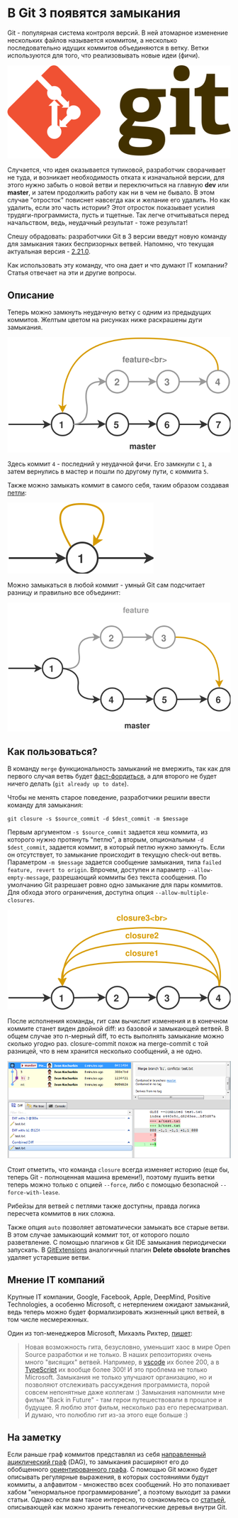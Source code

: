 # В Git 3 появятся замыкания

Git - популярная система контроля версий.
В ней атомарное изменение нескольких файлов называется коммитом, а несколько
последовательно идущих коммитов объединяются в ветку.
Ветки используются для того, что реализовывать новые идеи (фичи).

![Git Logo](Logo.svg)

Случается, что идея оказывается тупиковой, разработчик сворачивает не туда,
и возникает необходимость отката к изначальной версии, для этого нужно забыть о новой ветви и переключиться
на главную **dev** или **master**, и затем продолжить работу как ни в чем не бывало.
В этом случае "отросток" повиснет навсегда как и желание его удалить.
Но как удалить, если это часть истории? Этот отросток показывает усилия
трудяги-программиста, пусть и тщетные. Так легче отчитываться перед начальством,
ведь, неудачный результат - тоже результат!

Спешу обрадовать: разработчики Git в 3 версии введут новую команду для
замыкания таких беспризорных ветвей. Напомню, что текущая актуальная версия -
[2.21.0](https://git-scm.com/downloads).

Как использовать эту команду, что она дает и что думают IT компании?
Статья отвечает на эти и другие вопросы.

<cut/>

## Описание

Теперь можно замкнуть неудачную ветку с одним из предыдущих коммитов.
Желтым цветом на рисунках ниже раскрашены дуги замыкания.

![Git-Closure](Git-Closure.svg)

<!--
```graphviz
digraph {
    node [shape=circle];
    rankdir="LR";

    1 -> 5 -> 6 -> 7;
    1 -> 2 -> 3 -> 4 -> 1
    { rank = same; 2; 3; 4 }
    { rank = same; 1; 5; 6; 7 }
}
```
-->

Здесь коммит `4` - последний у неудачной фичи. Его замкнули
с `1`, а затем вернулись в мастер и пошли по другому пути, с коммита `5`.

Также можно замыкать коммит в самого себя, таким образом создавая
[петли](https://ru.wikipedia.org/wiki/%D0%9F%D0%B5%D1%82%D0%BB%D1%8F_(%D1%82%D0%B5%D0%BE%D1%80%D0%B8%D1%8F_%D0%B3%D1%80%D0%B0%D1%84%D0%BE%D0%B2)):

![Git Loop](Git-Loop.svg)

<!--
```graphviz
digraph {
    node [shape=circle];
    rankdir="LR";

    1 -> 1
}
```
-->

Можно замыкаться в любой коммит - умный Git сам подсчитает разницу и правильно
все объединит:

![Git Closure Custom](Git-Closure-Custom.svg)

<!--
```graphviz
digraph {
    node [shape=circle];
    rankdir="LR";

    1 -> 2 -> 3 -> 6;
    1 -> 4 -> 5 -> 6;
}
```
-->

## Как пользоваться?

В команду `merge` функциональность замыканий не вмержить, так как для первого
случая ветвь будет [фаст-фордиться](https://stackoverflow.com/q/9069061/1046374),
а для второго не будет ничего делать (`git already up to date`).

Чтобы не менять старое поведение, разработчики решили ввести команду для замыкания:

```
git closure -s $source_commit -d $dest_commit -m $message
```

Первым аргументом `-s $source_commit` задается хеш коммита, из которого нужно
протянуть "петлю", а вторым, опциональным `-d $dest_commit`, задается коммит,
в который петлю нужно замкнуть.
Если он отсутствует, то замыкание происходит в текущую check-out ветвь. Параметром
`-m $message` задается сообщение замыкания, типа `failed feature, revert to origin`.
Впрочем, доступен и параметр `--allow-empty-message`, разрешающий коммиты без
текста сообщения. По умолчанию Git разрешает ровно одно замыкание для пары коммитов.
Для обхода этого ограничения, доступна опция `--allow-multiple-closures`.

![Git Multiple Closure](Git-Closure-Multiple.svg)

После исполнения команды, гит сам вычислит изменения и в конечном коммите станет
виден двойной diff: из базовой и замыкающей ветвей. В общем случае это n-мерный diff,
то есть выполнять замыкание можно сколько угодно раз.
closure-commit похож на merge-commit с той разницей, что в нем
хранится несколько сообщений, а не одно.

![Git Closure Merge](Git-Closure-Merge.png)

Стоит отметить, что команда `closure` всегда изменяет историю (еще бы, теперь
Git - полноценная машина времени!), поэтому пушить ветки теперь можно только
с опцией `--force`, либо с помощью безопасной `--force-with-lease`.

Рибейзы для ветвей с петлями также доступны, правда логика пересчета коммитов в
них сложна.

Также опция `auto` позволяет автоматически замыкать все старые ветви.
В этом случае замыкающий коммит тот, от которого пошло разветвление.
С помощью плагинов к Git IDE замыкания периодически запускать.
В [GitExtensions](https://github.com/gitextensions/gitextensions)
аналогичный плагин **Delete obsolote branches** удаляет устаревшие ветви.

## Мнение IT компаний

Крупные IT компании, Google, Facebook, Apple, DeepMind, Positive Technologies,
а особенно Microsoft, с нетерпением ожидают замыканий, ведь теперь можно будет
формализировать жизненный цикл ветвей, в том числе несмережнных.

Один из топ-менеджеров Microsoft, Михаэль Рихтер, [пишет]():

> Новая возможность гита, безусловно, уменьшит хаос в мире Open Source разработки
и не только. В наших репозиториях очень много "висящих" ветвей.
Например, в [vscode](https://github.com/Microsoft/vscode) их более 200,
а в [TypeScript](https://github.com/Microsoft/TypeScript) их вообще более 300!
И это проблема не только Microsoft. Замыкания не только улучшают организацию,
но и позволяют отслеживать рассуждения программиста, порой совсем непонятные
даже коллегам :) Замыкания напомнили мне фильм
"Back in Future" - там герои путешествовали в прошлое и будущее. Я люблю этот фильм,
несколько раз его пересматривал. И думаю, что полюблю гит из-за этого еще больше :)

## На заметку

Если раньше граф коммитов представлял из себя [направленный
ациклический граф](https://ru.wikipedia.org/wiki/%D0%9D%D0%B0%D0%BF%D1%80%D0%B0%D0%B2%D0%BB%D0%B5%D0%BD%D0%BD%D1%8B%D0%B9_%D0%B0%D1%86%D0%B8%D0%BA%D0%BB%D0%B8%D1%87%D0%B5%D1%81%D0%BA%D0%B8%D0%B9_%D0%B3%D1%80%D0%B0%D1%84) (DAG), то замыкания
расширяют его до обобщенного [ориентированного графа](https://ru.wikipedia.org/wiki/%D0%9E%D1%80%D0%B8%D0%B5%D0%BD%D1%82%D0%B8%D1%80%D0%BE%D0%B2%D0%B0%D0%BD%D0%BD%D1%8B%D0%B9_%D0%B3%D1%80%D0%B0%D1%84). С помощью Git можно будет описывать регулярные выражения, в которых
состояниями будут коммиты, а алфавитом - множество всех сообщений.
Но это попахивает хабом "ненормальное программирование", а поэтому выходит
за рамки статьи. Однако если вам такое интересно, то ознакомьтесь со
[статьей](https://habr.com/post/351158/), описывающей как можно
хранить генеалогические деревья внутри Git.